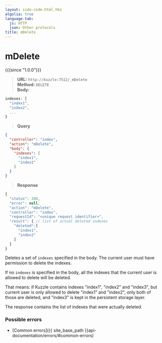 ```yaml
---
layout: side-code.html.hbs
algolia: true
language-tab:
  js: HTTP
  json: Other protocols
title: mDelete
---
```


# mDelete

{{{since "1.0.0"}}}

<blockquote class="js">
<p>
<b>URL:</b> <code>http://kuzzle:7512/_mDelete</code>  
<br><b>Method:</b> <code>DELETE</code>  
<br><b>Body:</b>
</p>
</blockquote>



```js
indexes: [
  "index1",
  "index2",
  ...
}
```


<blockquote class="json">
<p>
<b>Query</b>
</p>
</blockquote>


```json
{
  "controller": "index",
  "action": "mDelete",
  "body": {
    "indexes": [
      "index1",
      "index2"
    ]
  }
}
```

>**Response**

```javascript
{
  "status": 200,
  "error": null,
  "action": "mDelete",
  "controller": "index",
  "requestId": "<unique request identifier>",
  "result": { // list of actual deleted indexes
    "deleted":[
      "index1",
      "index2"
    ]
  }
}
```

Deletes a set of `indexes` specified in the body. The current user must have permission to delete the indexes.

If no `indexes` is specified in the body, all the indexes that the current user is allowed to delete will be deleted.

That means: if Kuzzle contains indexes "index1", "index2" and "index3",
but current user is only allowed to delete "index1" and "index2", only both of those are deleted,
and "index3" is kept in the persistent storage layer.

The response contains the list of indexes that were actually deleted.

### Possible errors

- [Common errors]({{ site_base_path }}api-documentation/errors/#common-errors)
